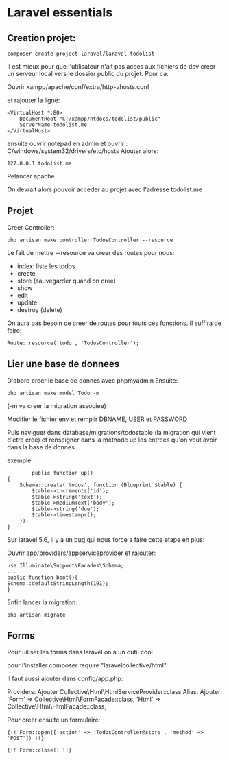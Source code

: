# Laravel essentials


## Creation projet:

	composer create-project laravel/laravel todolist
	
Il est mieux pour que l'utilisateur n'ait pas acces aux fichiers de dev creer un serveur local vers le dossier public du projet. Pour ca:

Ouvrir xampp/apache/conf/extra/http-vhosts.conf

et rajouter la ligne:

	<VirtualHost *:80>
		DocumentRoot "C:/xampp/htdocs/todolist/public"
		ServerName todolist.me
	</VirtualHost>
	
ensuite ouvrir notepad en admin et ouvrir : C/windows/system32/drivers/etc/hosts
Ajouter alors:

	127.0.0.1 todolist.me

Relancer apache

On devrait alors pouvoir acceder au projet avec l'adresse todolist.me

## Projet

Creer Controller: 

	php artisan make:controller TodosController --resource
	
Le fait de mettre --resource va creer des routes pour nous:
- index: liste les todos
- create
- store (sauvegarder quand on cree)
- show
- edit
- update
- destroy (delete)

On aura pas besoin de creer de routes pour touts ces fonctions.
Il suffira de faire:

	Route::resource('todo', 'TodosController');


## Lier une base de donnees

D'abord creer le base de donnes avec phpmyadmin
Ensuite:

	php artisan make:model Todo -m

(-m va creer la migration associee)

Modifier le fichier env et remplir DBNAME, USER et PASSWORD

Puis naviguer dans database/migrations/todostable (la migration qui vient d'etre cree) et renseigner dans la methode up les entrees qu'on veut avoir dans la base de donnes.

exemple:

		    public function up()
    {
        Schema::create('todos', function (Blueprint $table) {
            $table->increments('id');
            $table->string('text');
            $table->mediumText('body');
            $table->string('due');
            $table->timestamps();
        });
    }
	
Sur laravel 5.6, il y a un bug qui nous force a faire cette etape en plus:

Ouvrir app/providers/appserviceprovider et rajouter:

	use Illuminate\Support\Facades\Schema;
	...
	public function boot(){
	Schema::defaultStringLength(191);
	}


Enfin lancer la migration:

	php artisan migrate
	
	
	
## Forms

Pour uiliser les forms dans laravel on a un outil cool

pour l'installer 
	composer require "laravelcollective/html"

Il faut aussi ajouter dans config/app.php:

Providers: Ajouter Collective\Html\HtmlServiceProvider::class
Alias: Ajouter:
		'Form' => Collective\Html\FormFacade::class,
        'Html' => Collective\Html\HtmlFacade::class,


Pour creer ensuite un formulaire:

	{!! Form::open(['action' => 'TodosController@store', 'method' => 'POST']) !!}

  	{!! Form::close() !!}
